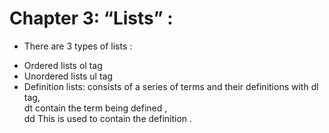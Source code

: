 
# Chapter 3: “Lists” :
* There are 3 types of lists :
- Ordered lists ol tag
- Unordered lists  ul tag
- Definition lists: consists of a series of terms and their definitions with dl tag, <br>  dt contain the term being defined , <br> dd This is used to contain the definition .

